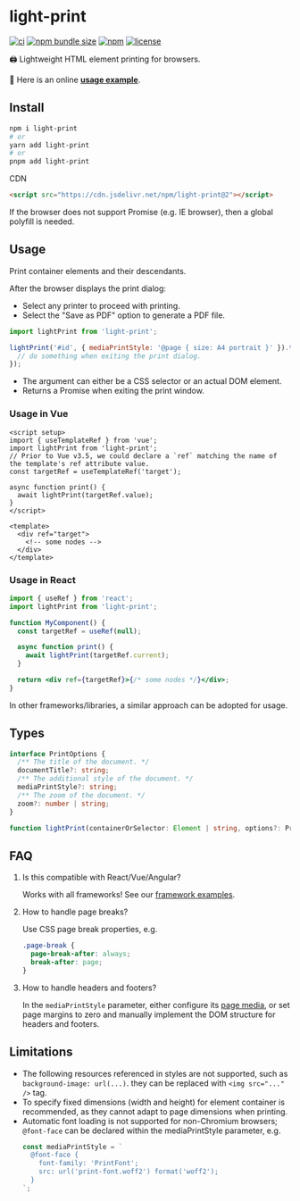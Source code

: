 # light-print

[![ci](https://img.shields.io/github/actions/workflow/status/xunmi1/light-print/ci.yml?style=flat-square&logo=github)](https://github.com/xunmi1/light-print/actions/workflows/ci.yml)
[![npm bundle size](https://img.shields.io/bundlephobia/minzip/light-print?style=flat-square)](https://www.npmjs.com/package/light-print)
[![npm](https://img.shields.io/npm/v/light-print?style=flat-square)](https://www.npmjs.com/package/light-print)
[![license](https://img.shields.io/npm/l/light-print?style=flat-square)](https://www.npmjs.com/package/light-print)

🖨️ Lightweight HTML element printing for browsers.

🚀 Here is an online [**usage example**](https://xunmi1.github.io/light-print/test/index.html).

## Install

```bash
npm i light-print
# or
yarn add light-print
# or
pnpm add light-print
```

CDN

```html
<script src="https://cdn.jsdelivr.net/npm/light-print@2"></script>
```

If the browser does not support Promise (e.g. IE browser), then a global polyfill is needed.

## Usage

Print container elements and their descendants.

After the browser displays the print dialog:

- Select any printer to proceed with printing.
- Select the "Save as PDF" option to generate a PDF file.

```js
import lightPrint from 'light-print';

lightPrint('#id', { mediaPrintStyle: '@page { size: A4 portrait }' }).then(() => {
  // do something when exiting the print dialog.
});
```

- The argument can either be a CSS selector or an actual DOM element.
- Returns a Promise when exiting the print window.

### Usage in Vue

```vue
<script setup>
import { useTemplateRef } from 'vue';
import lightPrint from 'light-print';
// Prior to Vue v3.5, we could declare a `ref` matching the name of the template's ref attribute value.
const targetRef = useTemplateRef('target');

async function print() {
  await lightPrint(targetRef.value);
}
</script>

<template>
  <div ref="target">
    <!-- some nodes -->
  </div>
</template>
```

### Usage in React

```jsx
import { useRef } from 'react';
import lightPrint from 'light-print';

function MyComponent() {
  const targetRef = useRef(null);

  async function print() {
    await lightPrint(targetRef.current);
  }

  return <div ref={targetRef}>{/* some nodes */}</div>;
}
```

In other frameworks/libraries, a similar approach can be adopted for usage.

## Types

```ts
interface PrintOptions {
  /** The title of the document. */
  documentTitle?: string;
  /** The additional style of the document. */
  mediaPrintStyle?: string;
  /** The zoom of the document. */
  zoom?: number | string;
}

function lightPrint(containerOrSelector: Element | string, options?: PrintOptions): Promise<void>;
```

## FAQ

1. Is this compatible with React/Vue/Angular?

   Works with all frameworks! See our [framework examples](#usage-in-vue).

2. How to handle page breaks?

   Use CSS page break properties, e.g.

   ```css
   .page-break {
     page-break-after: always;
     break-after: page;
   }
   ```

3. How to handle headers and footers?

   In the `mediaPrintStyle` parameter, either configure its [page media](https://developer.chrome.com/blog/print-margins), or set page margins to zero and manually implement the DOM structure for headers and footers.

## Limitations

- The following resources referenced in styles are not supported, such as `background-image: url(...)`. they can be replaced with `<img src="..." />` tag.
- To specify fixed dimensions (width and height) for element container is recommended, as they cannot adapt to page dimensions when printing.
- Automatic font loading is not supported for non-Chromium browsers; `@font-face` can be declared within the mediaPrintStyle parameter, e.g.
  ```js
  const mediaPrintStyle = `
    @font-face {
      font-family: 'PrintFont';
      src: url('print-font.woff2') format('woff2');
    }
  `;
  ```
